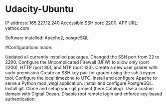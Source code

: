 # Udacity-Ubuntu

IP address: 165.227.12.240
Accessible SSH port: 2200.
APP URL: vathox.com

Software installed: Apache2, posgreSQL

#Configurations made:

Updated all currently installed packages.
Changed the SSH port from 22 to 2200.
Configure the Uncomplicated Firewall (UFW) to allow only (port 2200), HTTP (port 80), and NTP (port 123).
Create a new user grader with sudo premission
Create an SSH key pair for grader using the ssh-keygen tool.
Configure the local timezone to UTC.
Install and configure Apache to serve a Python mod_wsgi application.
Install and configure PostgreSQL.
Install git.
Clone and setup your git project (here Catalog).
Use a custom domain with Digital Ocean.
Disable root remote login and enforce key-based authentication.
